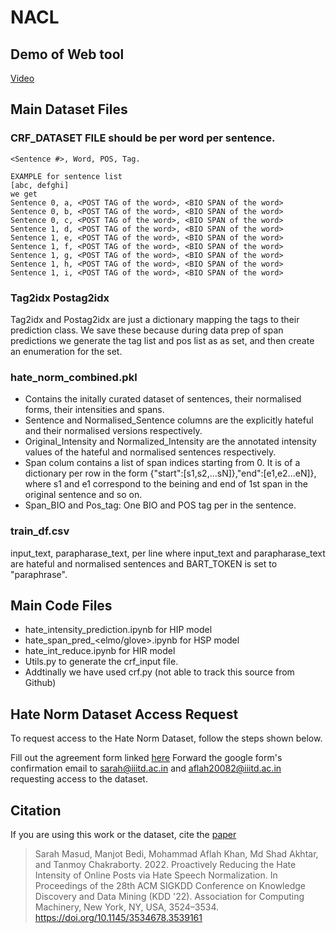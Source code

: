 # NACL

## Demo of Web tool
[Video](https://github.com/LCS2-IIITD/Hate_Norm/blob/main/web_tool_demo.mp4)


## Main Dataset Files

### CRF_DATASET FILE should be per word per sentence.
```
<Sentence #>, Word, POS, Tag.
```
```
EXAMPLE for sentence list
[abc, defghi]
we get
Sentence 0, a, <POST TAG of the word>, <BIO SPAN of the word>
Sentence 0, b, <POST TAG of the word>, <BIO SPAN of the word>
Sentence 0, c, <POST TAG of the word>, <BIO SPAN of the word>
Sentence 1, d, <POST TAG of the word>, <BIO SPAN of the word>
Sentence 1, e, <POST TAG of the word>, <BIO SPAN of the word>
Sentence 1, f, <POST TAG of the word>, <BIO SPAN of the word>
Sentence 1, g, <POST TAG of the word>, <BIO SPAN of the word>
Sentence 1, h, <POST TAG of the word>, <BIO SPAN of the word>
Sentence 1, i, <POST TAG of the word>, <BIO SPAN of the word>
```

### Tag2idx Postag2idx
Tag2idx and Postag2idx are just a dictionary mapping the tags to their prediction class.
We save these because during data prep of span predictions we generate the tag list and pos list as as set, and then create an enumeration for the set.

### hate_norm_combined.pkl
* Contains the initally curated dataset of sentences, their normalised forms, their intensities and spans.
* Sentence and Normalised_Sentence columns are the explicitly hateful and their normalised versions respectively.
* Original_Intensity and Normalized_Intensity are the annotated intensity values of the hateful and normalised sentences respectively.
* Span colum contains a list of span indices starting from 0. It is of a dictionary per row in the form {"start":[s1,s2,...sN]},"end":[e1,e2...eN]}, where s1 and e1 correspond to the beining and end of 1st span in the original sentence and so on.
* Span_BIO and Pos_tag: One BIO and POS tag per in the sentence.

### train_df.csv
input_text, parapharase_text,<BART TOKEN> per line
where input_text and parapharase_text are hateful and normalised sentences and BART_TOKEN is set to "paraphrase".

## Main Code Files

* hate_intensity_prediction.ipynb for HIP model
* hate_span_pred_<elmo/glove>.ipynb for HSP model
* hate_int_reduce.ipynb for HIR model
* Utils.py to generate the crf_input file.
* Addtinally we have used crf.py (not able to track this source from Github)

## Hate Norm Dataset Access Request
To request access to the Hate Norm Dataset, follow the steps shown below.

Fill out the agreement form linked [here](https://forms.gle/eKMLLF93R5P7rsz7A)
Forward the google form's confirmation email to sarah@iiitd.ac.in and aflah20082@iiitd.ac.in requesting access to the dataset.

## Citation 

If you are using this work or the dataset, cite the [paper](https://arxiv.org/abs/2206.04007)

> Sarah Masud, Manjot Bedi, Mohammad Aflah Khan, Md Shad Akhtar, and Tanmoy Chakraborty. 2022. Proactively Reducing the Hate Intensity of Online Posts via Hate Speech Normalization. In Proceedings of the 28th ACM SIGKDD Conference on Knowledge Discovery and Data Mining (KDD '22). Association for Computing Machinery, New York, NY, USA, 3524–3534. https://doi.org/10.1145/3534678.3539161
